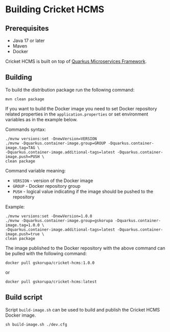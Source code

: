 # Building Cricket HCMS

## Prerequisites

- Java 17 or later
- Maven
- Docker 

 Cricket HCMS is built on top of [Quarkus Microservices Framework](https://quarkus.io/).

## Building

To build the distribution package run the following command:
```shell
mvn clean package
```

If you want to build the Docker image you need to set Docker repository related properties in the `application.properties` or set environment variables as in the example below.

Commands syntax:

```shell
./mvnw versions:set -DnewVersion=VERSION
./mvnw -Dquarkus.container-image.group=GROUP -Dquarkus.container-image.tag=TAG \
-Dquarkus.container-image.additional-tags=latest -Dquarkus.container-image.push=PUSH \
clean package
```

Command variable meaning:
- `VERSION` - version of the Docker image
- `GROUP` - Docker repository group
- `PUSH` - logical value indicating if the image should be pushed to the repository

Example:

```shell
./mvnw versions:set -DnewVersion=1.0.0
./mvnw -Dquarkus.container-image.group=gskorupa -Dquarkus.container-image.tag=1.0.0 \
-Dquarkus.container-image.additional-tags=latest -Dquarkus.container-image.push=true \
clean package
```
The image published to the Docker repository with the above command can be pulled with the following command:

```shell
docker pull gskorupa/cricket-hcms:1.0.0
```
or
```shell
docker pull gskorupa/cricket-hcms:latest
```

## Build script

Script `build-image.sh` can be used to build and publish the Cricket HCMS Docker image.

```shell
sh build-image.sh ./dev.cfg
```

